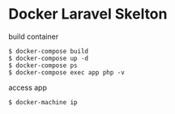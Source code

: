 Docker Laravel Skelton
===

build container
```
$ docker-compose build
$ docker-compose up -d
$ docker-compose ps
$ docker-compose exec app php -v
```

access app
```
$ docker-machine ip
```



